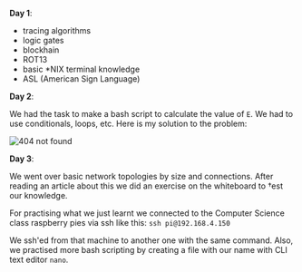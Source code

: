 __Day 1__:
- tracing algorithms
- logic gates
- blockhain
- ROT13
- basic \*NIX terminal knowledge
- ASL (American Sign Language)

__Day 2__:

We had the task to make a bash script to calculate the value of `E`. We had to use conditionals, loops, etc. Here is my solution to the problem:

![404 not found](/images/day_2.png)

__Day 3__:

We went over basic network topologies by size and connections. After reading an article about this we did an exercise on the whiteboard to †est our knowledge.

For practising what we just learnt we connected to the Computer Science class raspberry pies via ssh like this:
`ssh pi@192.168.4.150`

We ssh'ed from that machine to another one with the same command. Also, we practised more bash scripting by creating a file with our name with CLI text editor `nano`.
